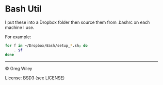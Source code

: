 # Bash Util

I put these into a Dropbox folder then source them from
.bashrc on each machine I use.

For example:

```bash
for f in ~/Dropbox/Bash/setup_*.sh; do
    . $f
done
```

----
&copy; Greg Wiley

License: BSD3 (see LICENSE)
